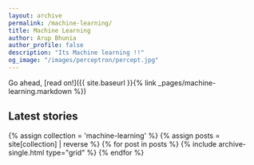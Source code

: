 ```yaml
---
layout: archive
permalink: /machine-learning/
title: Machine Learning
author: Arup Bhunia
author_profile: false
description: "Its Machine learning !!"
og_image: "/images/perceptron/percept.jpg"
---
```


Go ahead, [read on!]({{ site.baseurl }}{% link _pages/machine-learning.markdown %})

## Latest stories

<div class="grid__wrapper">
  {% assign collection = 'machine-learning' %}
  {% assign posts = site[collection] | reverse %}
  {% for post in posts %}
    {% include archive-single.html type="grid" %}
  {% endfor %}
</div>